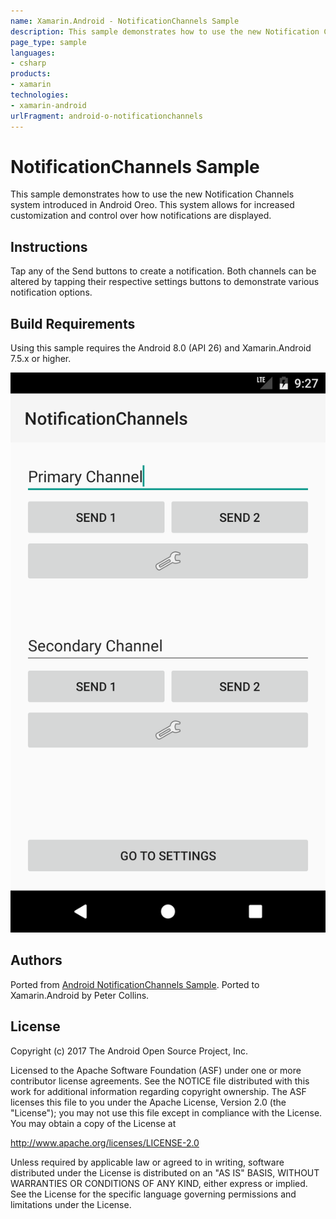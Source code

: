 ```yaml
---
name: Xamarin.Android - NotificationChannels Sample
description: This sample demonstrates how to use the new Notification Channels system introduced in Android Oreo. This system allows for increased customization...
page_type: sample
languages:
- csharp
products:
- xamarin
technologies:
- xamarin-android
urlFragment: android-o-notificationchannels
---
```

# NotificationChannels Sample

This sample demonstrates how to use the new Notification Channels system introduced in Android Oreo. This system allows for increased customization and control over how notifications are displayed.


## Instructions

Tap any of the Send buttons to create a notification. Both channels can be altered by tapping their respective settings buttons to demonstrate various notification options.


## Build Requirements
Using this sample requires the Android 8.0 (API 26) and Xamarin.Android 7.5.x or higher.


![NotificationChannels Sample application screenshot](Screenshots/main_activity.png "NotificationChannels Sample application screenshot")

## Authors
Ported from [Android NotificationChannels Sample](https://github.com/googlesamples/android-NotificationChannels).
Ported to Xamarin.Android by Peter Collins.


## License
Copyright (c) 2017 The Android Open Source Project, Inc.

Licensed to the Apache Software Foundation (ASF) under one or more contributor license agreements. See the NOTICE file distributed with this work for additional information regarding copyright ownership. The ASF licenses this file to you under the Apache License, Version 2.0 (the "License"); you may not use this file except in compliance with the License. You may obtain a copy of the License at

http://www.apache.org/licenses/LICENSE-2.0

Unless required by applicable law or agreed to in writing, software distributed under the License is distributed on an "AS IS" BASIS, WITHOUT WARRANTIES OR CONDITIONS OF ANY KIND, either express or implied. See the License for the specific language governing permissions and limitations under the License.